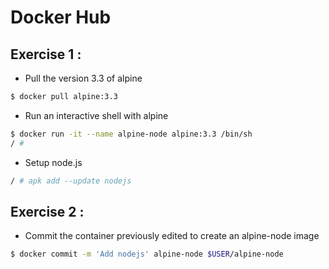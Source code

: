 # Docker Hub

## Exercise 1 : 

* Pull the version 3.3 of alpine

```sh
$ docker pull alpine:3.3
``` 

* Run an interactive shell with alpine

```sh
$ docker run -it --name alpine-node alpine:3.3 /bin/sh
/ # 
``` 

* Setup node.js 

```sh
/ # apk add --update nodejs
```

## Exercise 2 : 

* Commit the container previously edited to create an alpine-node image

```sh
$ docker commit -m 'Add nodejs' alpine-node $USER/alpine-node
``` 

